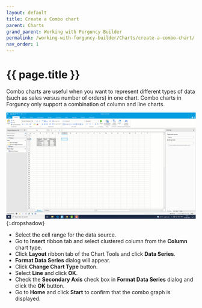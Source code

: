 ```yaml
---
layout: default
title: Create a Combo chart
parent: Charts
grand_parent: Working with Forguncy Builder
permalink: /working-with-forguncy-builder/Charts/create-a-combo-chart/
nav_order: 1
---
```


# {{ page.title }}

Combo charts are useful when you want to represent different types of data (such as sales versus number of orders) in one chart. Combo charts in Forguncy only support a combination of column and line charts.

![combo-chart](/assets/images/product-images/combo-chart.gif)
{:.dropshadow}

- Select the cell range for the data source.
- Go to **Insert** ribbon tab and select clustered column from the **Column** chart type.
- Click **Layout** ribbon tab of the Chart Tools and click **Data Series**.
- **Format Data Series** dialog will appear.
- Click **Change Chart Type** button. 
- Select **Line** and click **OK**.
- Check the **Secondary Axis** check box in **Format Data Series** dialog and click the **OK** button.
- Go to **Home** and click **Start** to confirm that the combo graph is displayed.